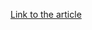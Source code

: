 [Link to the article](https://securityaffairs.co/wordpress/129069/cyber-warfare-2/caddywiper-wiper-hits-ukraine.html)
